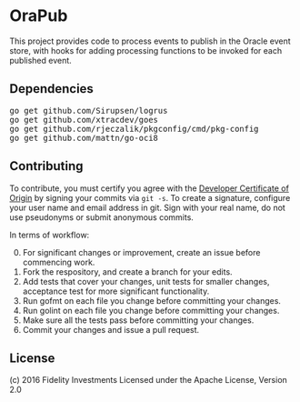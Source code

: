 # OraPub

This project provides code to process events to publish in the Oracle
event store, with hooks for adding processing functions to be invoked
for each published event.

## Dependencies

<pre>
go get github.com/Sirupsen/logrus
go get github.com/xtracdev/goes
go get github.com/rjeczalik/pkgconfig/cmd/pkg-config
go get github.com/mattn/go-oci8
</pre>

## Contributing

To contribute, you must certify you agree with the [Developer Certificate of Origin](http://developercertificate.org/)
by signing your commits via `git -s`. To create a signature, configure your user name and email address in git.
Sign with your real name, do not use pseudonyms or submit anonymous commits.


In terms of workflow:

0. For significant changes or improvement, create an issue before commencing work.
1. Fork the respository, and create a branch for your edits.
2. Add tests that cover your changes, unit tests for smaller changes, acceptance test
for more significant functionality.
3. Run gofmt on each file you change before committing your changes.
4. Run golint on each file you change before committing your changes.
5. Make sure all the tests pass before committing your changes.
6. Commit your changes and issue a pull request.

## License

(c) 2016 Fidelity Investments
Licensed under the Apache License, Version 2.0